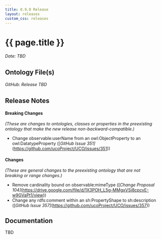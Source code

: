 ```yaml
---
title: 0.9.0 Release
layout: releases
custom_css: releases
---
```


# {{ page.title }}

###### Date: TBD

## Ontology File(s)

###### GitHub: Release TBD

## Release Notes


#### Breaking Changes
*(These are changes to ontologies, classes or properties in the preexisting ontology that make the new release non-backward-compatible.)*

* Change observable:userName from an owl:ObjectProperty to an owl:DatatypeProperty ([*GitHub Issue 351]*(https://github.com/ucoProject/UCO/issues/351))

#### Changes
*(These are general changes to the preexisting ontology that are not breaking or range changes.)*

* Remove cardinality bound on observable:mimeType ([*Change Proposal 104]*(https://drive.google.com/file/d/1X3POH_L5g-MMgxVSj8cpcvE-w9GVaPt1/view))
* Change any rdfs:comment within an sh:PropertyShape to sh:description ([*GitHub Issue 357]*(https://github.com/ucoProject/UCO/issues/357))

## Documentation
TBD
